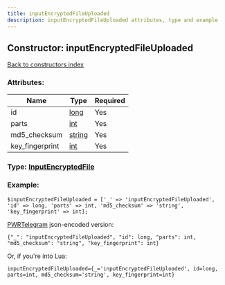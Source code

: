 ```yaml
---
title: inputEncryptedFileUploaded
description: inputEncryptedFileUploaded attributes, type and example
---
```

## Constructor: inputEncryptedFileUploaded  
[Back to constructors index](index.md)



### Attributes:

| Name     |    Type       | Required |
|----------|---------------|----------|
|id|[long](../types/long.md) | Yes|
|parts|[int](../types/int.md) | Yes|
|md5\_checksum|[string](../types/string.md) | Yes|
|key\_fingerprint|[int](../types/int.md) | Yes|



### Type: [InputEncryptedFile](../types/InputEncryptedFile.md)


### Example:

```
$inputEncryptedFileUploaded = ['_' => 'inputEncryptedFileUploaded', 'id' => long, 'parts' => int, 'md5_checksum' => 'string', 'key_fingerprint' => int];
```  

[PWRTelegram](https://pwrtelegram.xyz) json-encoded version:

```
{"_": "inputEncryptedFileUploaded", "id": long, "parts": int, "md5_checksum": "string", "key_fingerprint": int}
```


Or, if you're into Lua:  


```
inputEncryptedFileUploaded={_='inputEncryptedFileUploaded', id=long, parts=int, md5_checksum='string', key_fingerprint=int}

```


